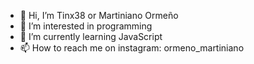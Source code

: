 - 👋 Hi, I’m Tinx38 or Martiniano Ormeño
- 👀 I’m interested in programming
- 🌱 I’m currently learning JavaScript
- 📫 How to reach me on instagram: ormeno_martiniano

<!---
Tinx38/Tinx38 is a ✨ special ✨ repository because its `README.md` (this file) appears on your GitHub profile.
You can click the Preview link to take a look at your changes.
--->
